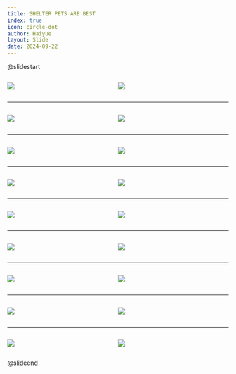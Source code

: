 ```yaml
---
title: SHELTER PETS ARE BEST
index: true
icon: circle-dot
author: Haiyue
layout: Slide
date: 2024-09-22
---
```

 
@slidestart

<div style="display:flex">
<div style="flex:1">

![](https://raw.githubusercontent.com/yclord/reading/refs/heads/master/english/Level-P/SHELTER%20PETS%20ARE%20BEST/001.webp)
</div>
<div style="flex:1">

![](https://raw.githubusercontent.com/yclord/reading/refs/heads/master/english/Level-P/SHELTER%20PETS%20ARE%20BEST/002.webp)
</div>
</div>

---

<div style="display:flex">
<div style="flex:1">

![](https://raw.githubusercontent.com/yclord/reading/refs/heads/master/english/Level-P/SHELTER%20PETS%20ARE%20BEST/003.webp)
</div>
<div style="flex:1">

![](https://raw.githubusercontent.com/yclord/reading/refs/heads/master/english/Level-P/SHELTER%20PETS%20ARE%20BEST/004.webp)
</div>
</div>

---

<div style="display:flex">
<div style="flex:1">

![](https://raw.githubusercontent.com/yclord/reading/refs/heads/master/english/Level-P/SHELTER%20PETS%20ARE%20BEST/005.webp)
</div>
<div style="flex:1">

![](https://raw.githubusercontent.com/yclord/reading/refs/heads/master/english/Level-P/SHELTER%20PETS%20ARE%20BEST/006.webp)
</div>
</div>

---

<div style="display:flex">
<div style="flex:1">

![](https://raw.githubusercontent.com/yclord/reading/refs/heads/master/english/Level-P/SHELTER%20PETS%20ARE%20BEST/007.webp)
</div>
<div style="flex:1">

![](https://raw.githubusercontent.com/yclord/reading/refs/heads/master/english/Level-P/SHELTER%20PETS%20ARE%20BEST/008.webp)
</div>
</div>

---

<div style="display:flex">
<div style="flex:1">

![](https://raw.githubusercontent.com/yclord/reading/refs/heads/master/english/Level-P/SHELTER%20PETS%20ARE%20BEST/009.webp)
</div>
<div style="flex:1">

![](https://raw.githubusercontent.com/yclord/reading/refs/heads/master/english/Level-P/SHELTER%20PETS%20ARE%20BEST/010.webp)
</div>
</div>

---

<div style="display:flex">
<div style="flex:1">

![](https://raw.githubusercontent.com/yclord/reading/refs/heads/master/english/Level-P/SHELTER%20PETS%20ARE%20BEST/011.webp)
</div>
<div style="flex:1">

![](https://raw.githubusercontent.com/yclord/reading/refs/heads/master/english/Level-P/SHELTER%20PETS%20ARE%20BEST/012.webp)
</div>
</div>

---

<div style="display:flex">
<div style="flex:1">

![](https://raw.githubusercontent.com/yclord/reading/refs/heads/master/english/Level-P/SHELTER%20PETS%20ARE%20BEST/013.webp)
</div>
<div style="flex:1">

![](https://raw.githubusercontent.com/yclord/reading/refs/heads/master/english/Level-P/SHELTER%20PETS%20ARE%20BEST/014.webp)
</div>
</div>

---

<div style="display:flex">
<div style="flex:1">

![](https://raw.githubusercontent.com/yclord/reading/refs/heads/master/english/Level-P/SHELTER%20PETS%20ARE%20BEST/015.webp)
</div>
<div style="flex:1">

![](https://raw.githubusercontent.com/yclord/reading/refs/heads/master/english/Level-P/SHELTER%20PETS%20ARE%20BEST/016.webp)
</div>
</div>

---

<div style="display:flex">
<div style="flex:1">

![](https://raw.githubusercontent.com/yclord/reading/refs/heads/master/english/Level-P/SHELTER%20PETS%20ARE%20BEST/017.webp)
</div>
<div style="flex:1">

![](https://raw.githubusercontent.com/yclord/reading/refs/heads/master/english/Level-P/SHELTER%20PETS%20ARE%20BEST/018.webp)
</div>
</div>

@slideend